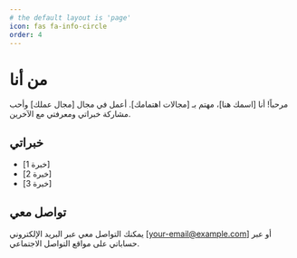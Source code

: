 ```yaml
---
# the default layout is 'page'
icon: fas fa-info-circle
order: 4
---
```


# من أنا

مرحباً! أنا [اسمك هنا]، مهتم بـ [مجالات اهتمامك]. أعمل في مجال [مجال عملك] وأحب مشاركة خبراتي ومعرفتي مع الآخرين.

## خبراتي

- [خبرة 1]
- [خبرة 2]
- [خبرة 3]

## تواصل معي

يمكنك التواصل معي عبر البريد الإلكتروني [your-email@example.com] أو عبر حساباتي على مواقع التواصل الاجتماعي. 